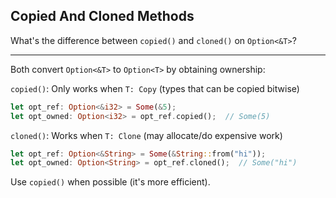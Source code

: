 ## Copied And Cloned Methods

What's the difference between `copied()` and `cloned()` on `Option<&T>`?

---

Both convert `Option<&T>` to `Option<T>` by obtaining ownership:

`copied()`: Only works when `T: Copy` (types that can be copied bitwise)
```rust
let opt_ref: Option<&i32> = Some(&5);
let opt_owned: Option<i32> = opt_ref.copied();  // Some(5)
```

`cloned()`: Works when `T: Clone` (may allocate/do expensive work)
```rust
let opt_ref: Option<&String> = Some(&String::from("hi"));
let opt_owned: Option<String> = opt_ref.cloned();  // Some("hi")
```

Use `copied()` when possible (it's more efficient).


